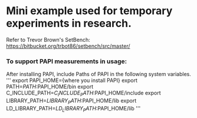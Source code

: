# Mini example used for temporary experiments in research.
Refer to Trevor Brown's SetBench: https://bitbucket.org/trbot86/setbench/src/master/

### To support PAPI measurements in usage:
After installing PAPI, include Paths of PAPI in the following system variables.
'''
export PAPI_HOME={where you install PAPI}
export PATH=$PATH:$PAPI_HOME/bin
export C_INCLUDE_PATH=$C_INCLUDE_PATH:$PAPI_HOME/include
export LIBRARY_PATH=$LIBRARY_PATH:$PAPI_HOME/lib
export LD_LIBRARY_PATH=$LD_LIBRARY_PATH:$PAPI_HOME/lib
'''
